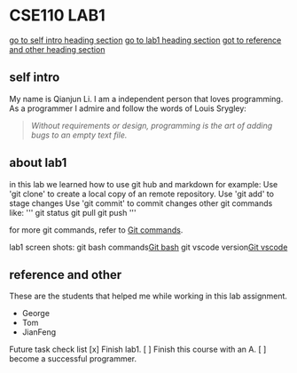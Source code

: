 # CSE110 LAB1

[go to self intro heading section](#self-intro)
[go to lab1 heading section](#about-lab1)
[got to reference and other heading section](#reference-and-other)

## self intro

My name is Qianjun Li. I am a independent person that loves programming. As a programmer I admire and follow the words of Louis Srygley:
> *Without requirements or design, programming is the art of adding bugs to an empty text file.*

## about lab1

in this lab we learned how to use git hub and markdown
for example:
Use 'git clone' to create a local copy of an remote repository.
Use 'git add' to stage changes
Use 'git commit' to commit changes
other git commands like:
'''
git status
git pull
git push
'''

for more git commands, refer to [Git commands](http://guides.beanstalkapp.com/version-control/common-git-commands.html).

lab1 screen shots:
git bash commands[Git bash](pictures/MINGW64__d_cse_cse110_cs110-lab1%202021_4_1%208_25_35.png)
git vscode version[Git vscode](pictures/.gitignore%20-%20cs110-lab1%20-%20Visual%20Studio%20Code%20[Administrator]%202021_4_1%208_53_47.png)

## reference and other
These are the students that helped me while working in this lab assignment.
- George
- Tom
- JianFeng

Future task check list
[x] Finish lab1.
[ ] Finish this course with an A.
[ ] become a successful programmer.
